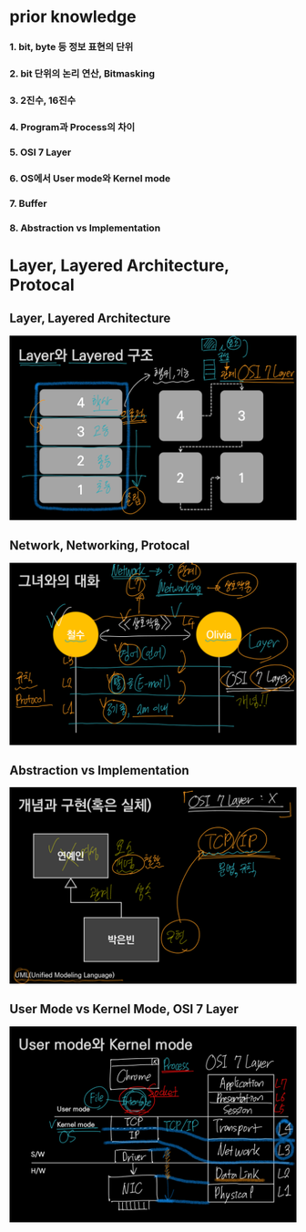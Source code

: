 # prior knowledge

### 1. bit, byte 등 정보 표현의 단위

### 2. bit 단위의 논리 연산, Bitmasking

### 3. 2진수, 16진수

### 4. Program과 Process의 차이

### 5. OSI 7 Layer

### 6. OS에서 User mode와 Kernel mode

### 7. Buffer

### 8. Abstraction vs Implementation

# Layer, Layered Architecture, Protocal

## Layer, Layered Architecture

![layer.jpeg](prior%20knowledge%2029610af1b45141cbb1bbb8b4784cea97/layer.jpeg)

## Network, Networking, Protocal

![network.jpeg](prior%20knowledge%2029610af1b45141cbb1bbb8b4784cea97/network.jpeg)

## Abstraction vs Implementation

![abstraction-implementation.jpeg](prior%20knowledge%2029610af1b45141cbb1bbb8b4784cea97/abstraction-implementation.jpeg)

## User Mode vs Kernel Mode, OSI 7 Layer

![user-kernel.jpeg](prior%20knowledge%2029610af1b45141cbb1bbb8b4784cea97/user-kernel.jpeg)